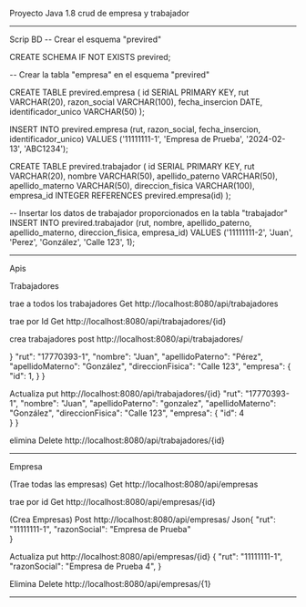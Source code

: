 Proyecto Java 1.8 crud de empresa y trabajador

------------------------------------------------------------------------------------------------------------
Scrip BD
-- Crear el esquema "previred"

CREATE SCHEMA IF NOT EXISTS previred;

-- Crear la tabla "empresa" en el esquema "previred"

CREATE TABLE previred.empresa (
    id SERIAL PRIMARY KEY,
    rut VARCHAR(20),
    razon_social VARCHAR(100),
    fecha_insercion DATE,
    identificador_unico VARCHAR(50)
);


INSERT INTO previred.empresa (rut, razon_social, fecha_insercion, identificador_unico) 
VALUES ('11111111-1', 'Empresa de Prueba', '2024-02-13', 'ABC1234');



CREATE TABLE previred.trabajador (
    id SERIAL PRIMARY KEY,
    rut VARCHAR(20),
    nombre VARCHAR(50),
    apellido_paterno VARCHAR(50),
    apellido_materno VARCHAR(50),
    direccion_fisica VARCHAR(100),
    empresa_id INTEGER REFERENCES previred.empresa(id)
);

-- Insertar los datos de trabajador proporcionados en la tabla "trabajador"
INSERT INTO previred.trabajador (rut, nombre, apellido_paterno, apellido_materno, direccion_fisica, empresa_id) 
VALUES ('11111111-2', 'Juan', 'Perez', 'González', 'Calle 123', 1);

-------------------------------------------------------------------------------------------------------------------



Apis

Trabajadores

 trae a todos los trabajadores
Get http://localhost:8080/api/trabajadores 

 trae por Id 
Get http://localhost:8080/api/trabajadores/{id}

crea trabajadores
post http://localhost:8080/api/trabajadores/  

}
  "rut": "17770393-1",
  "nombre": "Juan",
  "apellidoPaterno": "Pérez",
  "apellidoMaterno": "González",
  "direccionFisica": "Calle 123",
  "empresa": {
    "id": 1,
   }
}

Actualiza
put  http://localhost:8080/api/trabajadores/{id}
        "rut": "17770393-1",
        "nombre": "Juan",
        "apellidoPaterno": "gonzalez",
        "apellidoMaterno": "González",
        "direccionFisica": "Calle 123",
         "empresa": 
            {
                "id": 4                
            }
    }

elimina
Delete http://localhost:8080/api/trabajadores/{id}

----------------------------------------------------------
Empresa

 (Trae todas las empresas)
Get http://localhost:8080/api/empresas

trae por id
Get http://localhost:8080/api/empresas/{id}

(Crea Empresas)
Post  http://localhost:8080/api/empresas/ 
Json{
        "rut": "11111111-1",
        "razonSocial": "Empresa de Prueba"    
    }


Actualiza
put http://localhost:8080/api/empresas/{id} 
{
    "rut": "11111111-1",
    "razonSocial": "Empresa de Prueba 4",
}

Elimina
Delete	http://localhost:8080/api/empresas/{1}

	
-------------------------------------------------------------------
